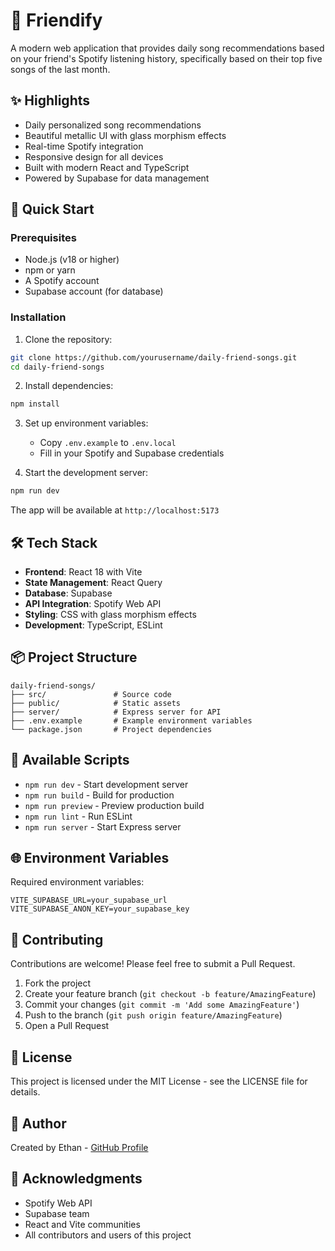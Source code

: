 # 🎵 Friendify

A modern web application that provides daily song recommendations based on your friend's Spotify listening history, specifically based on their top five songs of the last month.

## ✨ Highlights

* Daily personalized song recommendations
* Beautiful metallic UI with glass morphism effects
* Real-time Spotify integration
* Responsive design for all devices
* Built with modern React and TypeScript
* Powered by Supabase for data management

## 🚀 Quick Start

### Prerequisites

* Node.js (v18 or higher)
* npm or yarn
* A Spotify account
* Supabase account (for database)

### Installation

1. Clone the repository:
```bash
git clone https://github.com/yourusername/daily-friend-songs.git
cd daily-friend-songs
```

2. Install dependencies:
```bash
npm install
```

3. Set up environment variables:
   * Copy `.env.example` to `.env.local`
   * Fill in your Spotify and Supabase credentials

4. Start the development server:
```bash
npm run dev
```

The app will be available at `http://localhost:5173`

## 🛠️ Tech Stack

* **Frontend**: React 18 with Vite
* **State Management**: React Query
* **Database**: Supabase
* **API Integration**: Spotify Web API
* **Styling**: CSS with glass morphism effects
* **Development**: TypeScript, ESLint

## 📦 Project Structure

```
daily-friend-songs/
├── src/               # Source code
├── public/            # Static assets
├── server/            # Express server for API
├── .env.example       # Example environment variables
└── package.json       # Project dependencies
```

## 🔧 Available Scripts

* `npm run dev` - Start development server
* `npm run build` - Build for production
* `npm run preview` - Preview production build
* `npm run lint` - Run ESLint
* `npm run server` - Start Express server

## 🌐 Environment Variables

Required environment variables:

```env
VITE_SUPABASE_URL=your_supabase_url
VITE_SUPABASE_ANON_KEY=your_supabase_key
```

## 🤝 Contributing

Contributions are welcome! Please feel free to submit a Pull Request.

1. Fork the project
2. Create your feature branch (`git checkout -b feature/AmazingFeature`)
3. Commit your changes (`git commit -m 'Add some AmazingFeature'`)
4. Push to the branch (`git push origin feature/AmazingFeature`)
5. Open a Pull Request

## 📝 License

This project is licensed under the MIT License - see the LICENSE file for details.

## 👤 Author

Created by Ethan - [GitHub Profile](https://github.com/yourusername)

## 🙏 Acknowledgments

* Spotify Web API
* Supabase team
* React and Vite communities
* All contributors and users of this project
